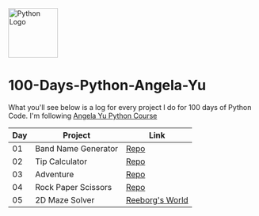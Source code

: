 <img src="https://upload.wikimedia.org/wikipedia/commons/thumb/c/c3/Python-logo-notext.svg/1869px-Python-logo-notext.svg.png" alt="Python Logo" width="100" height="100">


# 100-Days-Python-Angela-Yu
What you'll see below is a log for every project I do for 100 days of Python Code. I'm following
[Angela Yu Python Course](https://www.udemy.com/course/100-days-of-code/)



| Day       | Project     | Link                  |
|------------|------------|------------------------------|
| 01 | Band Name Generator   | [Repo](https://github.com/Swaroop008/100-Days-Python-Angela-Yu/blob/master/Day%201/band_name_generator.py)        |
| 02 | Tip Calculator |       [Repo](https://github.com/Swaroop008/100-Days-Python-Angela-Yu/tree/master/Day%202/tip_calculator.py)        |
| 03 | Adventure |     [Repo](https://github.com/Swaroop008/100-Days-Python-Angela-Yu/tree/master/Day%203/ascii.py)     |
| 04 | Rock Paper Scissors |     [Repo](https://github.com/Swaroop008/100-Days-Python-Angela-Yu/blob/master/Day%204/rock_paper_scissors.py)     |
| 05 | 2D Maze Solver |   [Reeborg's World](https://reeborg.ca/reeborg.html?lang=en&mode=python&menu=worlds%2Fmenus%2Freeborg_intro_en.json&name=Maze&url=worlds%2Ftutorial_en%2Fmaze1.json) |
